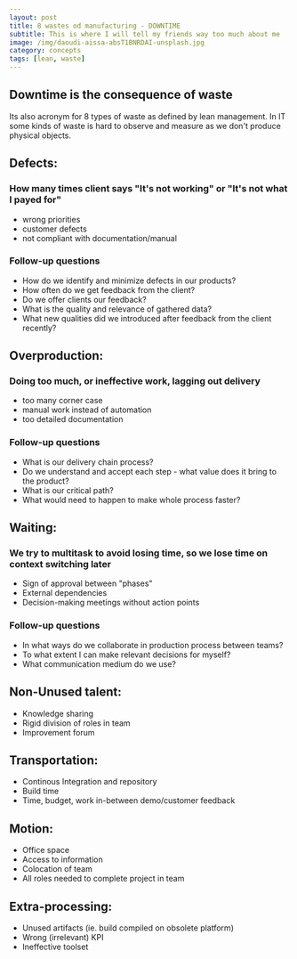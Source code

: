 ```yaml
---
layout: post
title: 8 wastes od manufacturing - DOWNTIME
subtitle: This is where I will tell my friends way too much about me
image: /img/daoudi-aissa-absT1BNRDAI-unsplash.jpg
category: concepts
tags: [lean, waste]
---
```


## Downtime is the consequence of waste
Its also acronym for 8 types of waste as defined by lean management.
In IT some kinds of waste is hard to observe and measure as we don't produce physical objects.

## Defects: 
### How many times client says "It's not working" or "It's not what I payed for"  
* wrong priorities
* customer defects
* not compliant with documentation/manual
### Follow-up questions
* How do we identify and minimize defects in our products?
* How often do we get feedback from the client?
* Do we offer clients our feedback?
* What is the quality and relevance of gathered data?
* What new qualities did we introduced after feedback from the client recently?

## Overproduction: 
### Doing too much, or ineffective work, lagging out delivery
* too many corner case
* manual work instead of automation
* too detailed documentation
### Follow-up questions
* What is our delivery chain process?
* Do we understand and accept each step - what value does it bring to the product?
* What is our critical path?
* What would need to happen to make whole process faster?

## Waiting: 
### We try to multitask to avoid losing time, so we lose time on context switching later
* Sign of approval between "phases"
* External dependencies
* Decision-making meetings without action points
### Follow-up questions
* In what ways do we collaborate in production process between teams?
* To what extent I can make relevant decisions for myself?
* What communication medium do we use?

## Non-Unused talent: 
* Knowledge sharing
* Rigid division of roles in team
* Improvement forum

## Transportation: 
* Continous Integration and repository
* Build time
* Time, budget, work in-between demo/customer feedback

## Motion: 
* Office space
* Access to information
* Colocation of team
* All roles needed to complete project in team

## Extra-processing:
* Unused artifacts (ie. build compiled on obsolete platform)
* Wrong (irrelevant) KPI
* Ineffective toolset